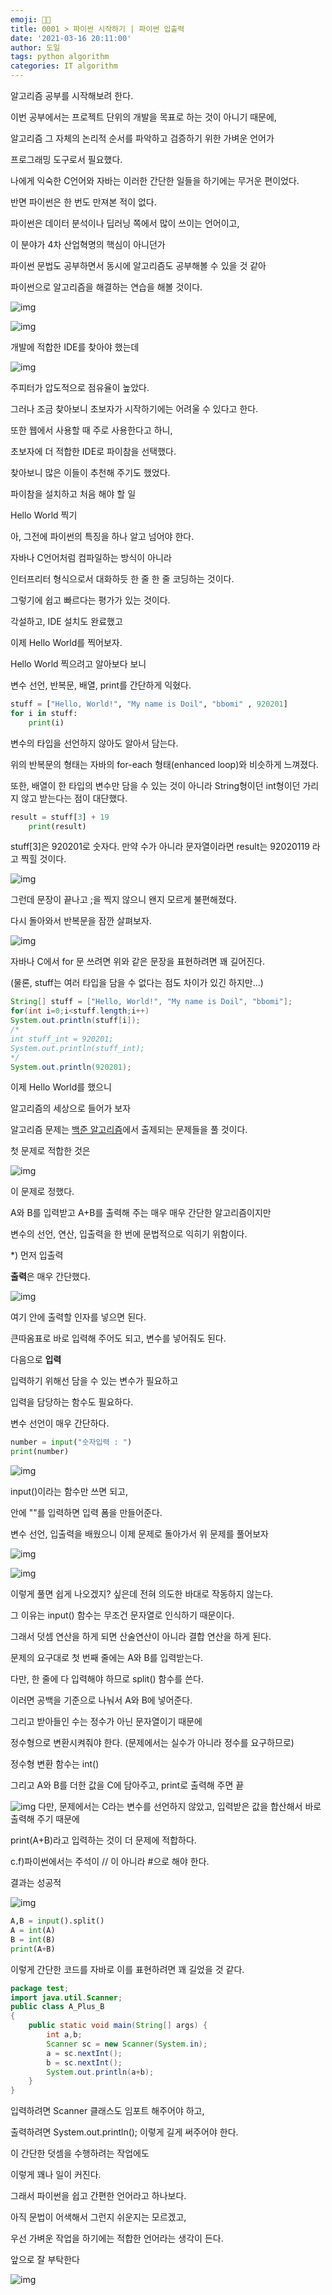 ```yaml
---
emoji: 👨‍💻
title: 0001 > 파이썬 시작하기 | 파이썬 입출력
date: '2021-03-16 20:11:00'
author: 도일
tags: python algorithm
categories: IT algorithm
---
```



알고리즘 공부를 시작해보려 한다.



이번 공부에서는 프로젝트 단위의 개발을 목표로 하는 것이 아니기 때문에,

알고리즘 그 자체의 논리적 순서를 파악하고 검증하기 위한 가벼운 언어가

프로그래밍 도구로서 필요했다.



나에게 익숙한 C언어와 자바는 이러한 간단한 일들을 하기에는 무거운 편이었다.

반면 파이썬은 한 번도 만져본 적이 없다.

파이썬은 데이터 분석이나 딥러닝 쪽에서 많이 쓰이는 언어이고,

이 분야가 4차 산업혁명의 핵심이 아니던가

파이썬 문법도 공부하면서 동시에 알고리즘도 공부해볼 수 있을 것 같아

파이썬으로 알고리즘을 해결하는 연습을 해볼 것이다.



![img](./img/image-163600117955915.png)

![img](./img/image-163600117956017.png)

개발에 적합한 IDE를 찾아야 했는데

![img](./img/image-163600117956019.png)

주피터가 압도적으로 점유율이 높았다.

그러나 조금 찾아보니 초보자가 시작하기에는 어려울 수 있다고 한다.

또한 웹에서 사용할 때 주로 사용한다고 하니,

초보자에 더 적합한 IDE로 파이참을 선택했다.

찾아보니 많은 이들이 추천해 주기도 했었다.





파이참을 설치하고 처음 해야 할 일

Hello World 찍기



아, 그전에 파이썬의 특징을 하나 알고 넘어야 한다.

자바나 C언어처럼 컴파일하는 방식이 아니라

인터프리터 형식으로서 대화하듯 한 줄 한 줄 코딩하는 것이다.

그렇기에 쉽고 빠르다는 평가가 있는 것이다.



각설하고, IDE 설치도 완료했고

이제 Hello World를 찍어보자.



Hello World 찍으려고 알아보다 보니

변수 선언, 반복문, 배열, print를 간단하게 익혔다.

```python
stuff = ["Hello, World!", "My name is Doil", "bbomi" , 920201] 
for i in stuff:    
    print(i)
```



변수의 타입을 선언하지 않아도 알아서 담는다.

위의 반복문의 형태는 자바의 for-each 형태(enhanced loop)와 비슷하게 느껴졌다.

또한, 배열이 한 타입의 변수만 담을 수 있는 것이 아니라 String형이던 int형이던 가리지 않고 받는다는 점이 대단했다.
```python
result = stuff[3] + 19
    print(result)
```

stuff[3]은 920201로 숫자다. 만약 수가 아니라 문자열이라면 result는 92020119 라고 찍힐 것이다.

![img](./img/image-163600117956023.png)

그런데 문장이 끝나고 ;을 찍지 않으니 왠지 모르게 불편해졌다.





다시 돌아와서 반복문을 잠깐 살펴보자.

![img](./img/image-163600117956025.png)



자바나 C에서 for 문 쓰려면 위와 같은 문장을 표현하려면 꽤 길어진다.

(물론, stuff는 여러 타입을 담을 수 없다는 점도 차이가 있긴 하지만...)

```java
String[] stuff = ["Hello, World!", "My name is Doil", "bbomi"];
for(int i=0;i<stuff.length;i++)
System.out.println(stuff[i]); 
/*  
int stuff_int = 920201;
System.out.println(stuff_int);
*/
System.out.println(920201);
```
이제 Hello World를 했으니



알고리즘의 세상으로 들어가 보자





알고리즘 문제는 [백준 알고리즘](https://www.acmicpc.net/)에서 출제되는 문제들을 풀 것이다.

첫 문제로 적합한 것은

![img](./img/image-163600117956027.png)

이 문제로 정했다.

A와 B를 입력받고 A+B를 출력해 주는 매우 매우 간단한 알고리즘이지만

변수의 선언, 연산, 입출력을 한 번에 문법적으로 익히기 위함이다.

*) 먼저 입출력



**출력**은 매우 간단했다.

![img](./img/image-163600117956029.png)

여기 안에 출력할 인자를 넣으면 된다.

큰따옴표로 바로 입력해 주어도 되고, 변수를 넣어줘도 된다.



다음으로 **입력**

입력하기 위해선 담을 수 있는 변수가 필요하고

입력을 담당하는 함수도 필요하다.

변수 선언이 매우 간단하다.


```python
number = input("숫자입력 : ")
print(number)
```
![img](./img/image-163600117956031.png)

input()이라는 함수만 쓰면 되고,

안에 ""를 입력하면 입력 폼을 만들어준다.



변수 선언, 입출력을 배웠으니 이제 문제로 돌아가서 위 문제를 풀어보자

![img](./img/image-163600117956033.png)

![img](./img/original_16-163600117956035.gif)

이렇게 풀면 쉽게 나오겠지? 싶은데 전혀 의도한 바대로 작동하지 않는다.

그 이유는 input() 함수는 무조건 문자열로 인식하기 때문이다.

그래서 덧셈 연산을 하게 되면 산술연산이 아니라 결합 연산을 하게 된다.





문제의 요구대로 첫 번째 줄에는 A와 B를 입력받는다.

다만, 한 줄에 다 입력해야 하므로 split() 함수를 쓴다.

이러면 공백을 기준으로 나눠서 A와 B에 넣어준다.

그리고 받아들인 수는 정수가 아닌 문자열이기 때문에

정수형으로 변환시켜줘야 한다. (문제에서는 실수가 아니라 정수를 요구하므로)

정수형 변환 함수는 int()

그리고 A와 B를 더한 값을 C에 담아주고, print로 출력해 주면 끝

![img](./img/image-163600117956037.png)
다만, 문제에서는 C라는 변수를 선언하지 않았고, 입력받은 값을 합산해서 바로 출력해 주기 때문에

print(A+B)라고 입력하는 것이 더 문제에 적합하다.



c.f)파이썬에서는 주석이 // 이 아니라 #으로 해야 한다.

결과는 성공적

![img](./img/image-163600117956039.png)


```python
A,B = input().split()
A = int(A)
B = int(B)
print(A+B)
```
이렇게 간단한 코드를 자바로 이를 표현하려면 꽤 길었을 것 같다.
```java
package test;
import java.util.Scanner;
public class A_Plus_B 
{ 
    public static void main(String[] args) { 	
        int a,b;
        Scanner sc = new Scanner(System.in);
        a = sc.nextInt();
        b = sc.nextInt();
        System.out.println(a+b);		 
    } 
}
```

입력하려면 Scanner 클래스도 임포트 해주어야 하고,

출력하려면 System.out.println(); 이렇게 길게 써주어야 한다.

이 간단한 덧셈을 수행하려는 작업에도

이렇게 꽤나 일이 커진다.

그래서 파이썬을 쉽고 간편한 언어라고 하나보다.

아직 문법이 어색해서 그런지 쉬운지는 모르겠고,

우선 가벼운 작업을 하기에는 적합한 언어라는 생각이 든다.



앞으로 잘 부탁한다

![img](./img/768px-Python-logo-notext.svg-163600117956041.png)